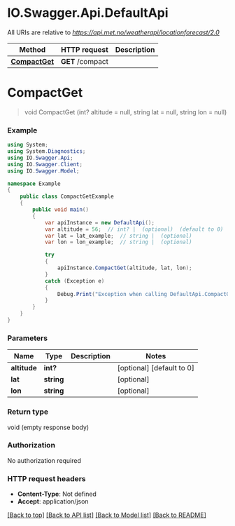 # IO.Swagger.Api.DefaultApi

All URIs are relative to *https://api.met.no/weatherapi/locationforecast/2.0*

Method | HTTP request | Description
------------- | ------------- | -------------
[**CompactGet**](DefaultApi.md#compactget) | **GET** /compact | 


<a name="compactget"></a>
# **CompactGet**
> void CompactGet (int? altitude = null, string lat = null, string lon = null)



### Example
```csharp
using System;
using System.Diagnostics;
using IO.Swagger.Api;
using IO.Swagger.Client;
using IO.Swagger.Model;

namespace Example
{
    public class CompactGetExample
    {
        public void main()
        {
            var apiInstance = new DefaultApi();
            var altitude = 56;  // int? |  (optional)  (default to 0)
            var lat = lat_example;  // string |  (optional) 
            var lon = lon_example;  // string |  (optional) 

            try
            {
                apiInstance.CompactGet(altitude, lat, lon);
            }
            catch (Exception e)
            {
                Debug.Print("Exception when calling DefaultApi.CompactGet: " + e.Message );
            }
        }
    }
}
```

### Parameters

Name | Type | Description  | Notes
------------- | ------------- | ------------- | -------------
 **altitude** | **int?**|  | [optional] [default to 0]
 **lat** | **string**|  | [optional] 
 **lon** | **string**|  | [optional] 

### Return type

void (empty response body)

### Authorization

No authorization required

### HTTP request headers

 - **Content-Type**: Not defined
 - **Accept**: application/json

[[Back to top]](#) [[Back to API list]](../README.md#documentation-for-api-endpoints) [[Back to Model list]](../README.md#documentation-for-models) [[Back to README]](../README.md)


